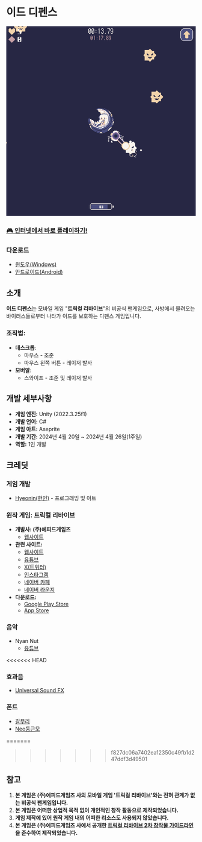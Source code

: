 # 이드 디펜스

<p align="center">
  <img src="./Img/Screenshot.png" alt="스크린샷" />
</p>


### [🎮 인터넷에서 바로 플레이하기!](https://hyeon-in.github.io/eddefense/)

### 다운로드
- [윈도우(Windows)](https://github.com/hyeon-in/Ed-Defense/releases/download/v1.0.0/EdDefense.zip)
- [안드로이드(Android)](https://github.com/hyeon-in/Ed-Defense/releases/download/v1.0.0/EdDefense.apk)

## 소개

**이드 디펜스**는 모바일 게임 "**트릭컬 리바이브**"의 비공식 팬게임으로, 사방에서 몰려오는 바이러스들로부터 나타가 이드를 보호하는 디펜스 게임입니다.

### 조작법:

- **데스크톱**:
  - 마우스 - 조준
  - 마우스 왼쪽 버튼 - 레이저 발사
- **모버알**:
  - 스와이프 - 조준 및 레이저 발사

## 개발 세부사항
- **게임 엔진:** Unity (2022.3.25f1)
- **개발 언어:** C#
- **게임 아트:** Aseprite
- **개발 기간:** 2024년 4월 20일 ~ 2024년 4월 26일(1주일)
- **역할:** 1인 개발

## 크레딧

### 게임 개발
- [Hyeonin(현인)](https://linktr.ee/hyeonin) - 프로그래밍 및 아트

### 원작 게임: 트릭컬 리바이브
- **개발사: (주)에피드게임즈**
  - [웹사이트](https://epidgames.com/)
- **관련 사이트:**
  - [웹사이트](https://trickcal.com/)
  - [유튜브](https://www.youtube.com/@epidgames6350)
  - [X(트위터)](https://twitter.com/Trickcal_Re)
  - [인스타그램]( https://www.instagram.com/trickcal.revive?igshid=YzAwZjE1ZTI0Zg%3D%3D)
  - [네이버 카페](https://cafe.naver.com/trickcal)
  - [네이버 라운지](https://game.naver.com/lounge/Trickcal/home)
- **다운로드:**
  - [Google Play Store](https://play.google.com/store/apps/details?id=com.epidgames.trickcalrevive)
  - [App Store]( https://apps.apple.com/kr/app/%ED%8A%B8%EB%A6%AD%EC%BB%AC-revive/id6443824730)

### 음악
- Nyan Nut
  - [유튜브](https://www.youtube.com/@NutNyan/)

<<<<<<< HEAD
### 효과음
- [Universal Sound FX](https://imphenzia.com/universal-sound-fx)

### 폰트
- [갈무리](https://galmuri.quiple.dev/)
- [Neo둥근모](https://neodgm.dalgona.dev/)

=======
>>>>>>> f827dc06a7402ea12350c49fb1d247ddf3d49501
## 참고
1. **본 게임은 (주)에피드게임즈 사의 모바일 게임 '트릭컬 리바이브'와는 전혀 관계가 없는 비공식 팬게임입니다.**
2. **본 게임은 어떠한 상업적 목적 없이 개인적인 창작 활동으로 제작되었습니다.**
3. **게임 제작에 있어 원작 게임 내의 어떠한 리소스도 사용되지 않았습니다.**
4. **본 게임은 (주)에피드게임즈 사에서 공개한 [트릭컬 리바이브 2차 창작물 가이드라인](https://epidgames.oqupie.com/portal/2399/article/50943)을 준수하여 제작되었습니다.**
